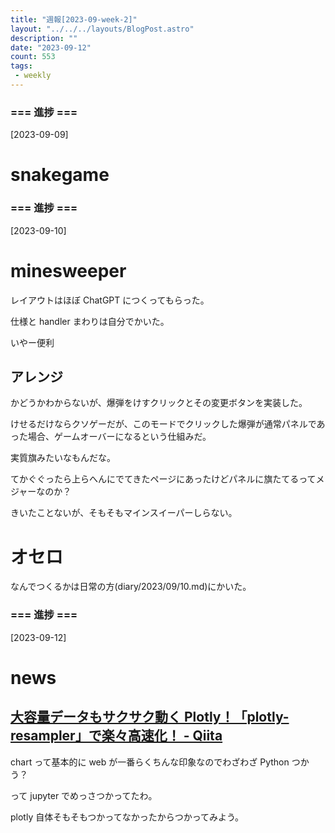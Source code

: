 ```yaml
---
title: "週報[2023-09-week-2]"
layout: "../../../layouts/BlogPost.astro"
description: ""
date: "2023-09-12"
count: 553
tags:
 - weekly
---
```





### === 進捗 ===

[2023-09-09]

# snakegame


### === 進捗 ===

[2023-09-10]

# minesweeper

レイアウトはほぼ ChatGPT につくってもらった。

仕様と handler まわりは自分でかいた。

いやー便利

## アレンジ

かどうかわからないが、爆弾をけすクリックとその変更ボタンを実装した。

けせるだけならクソゲーだが、このモードでクリックした爆弾が通常パネルであった場合、ゲームオーバーになるという仕組みだ。

実質旗みたいなもんだな。

てかぐぐったら上らへんにでてきたページにあったけどパネルに旗たてるってメジャーなのか？

きいたことないが、そもそもマインスイーパーしらない。

# オセロ

なんでつくるかは日常の方(diary/2023/09/10.md)にかいた。


### === 進捗 ===

[2023-09-12]

# news

## [大容量データもサクサク動く Plotly！「plotly-resampler」で楽々高速化！ - Qiita](https://qiita.com/key353/items/b168fc9e1bfba5c92bbb)

chart って基本的に web が一番らくちんな印象なのでわざわざ Python つかう？

って jupyter でめっさつかってたわ。

plotly 自体そもそもつかってなかったからつかってみよう。
